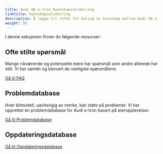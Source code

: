```yaml
---
title: Audi Q6 e-tron Kunnskapsutveksling
linktitle: Kunnskapsutveksling
description: Å legge til rette for deling av kunnskap mellom Audi Q6 e-tron-eiere og entusiaster er et sentralt mål for electrichasgoneaudi.net.
weight: 30
---
```


I denne seksjonen finner du følgende ressurser:

## Ofte stilte spørsmål

Mange nåværende og potensielle eiere har spørsmål som andre allerede har stilt. Vi har samlet og besvart de vanligste spørsmålene.

[Gå til FAQ](faq)

## Problemdatabase

Hver bilmodell, uavhengig av merke, kan støte på problemer. Vi har opprettet en problemdatabase for Audi e-tron basert på eieropplevelser.

[Gå til Problemdatabase](problemsdatabase)

## Oppdateringsdatabase

[Gå til Oppdateringsdatabase](updates)
